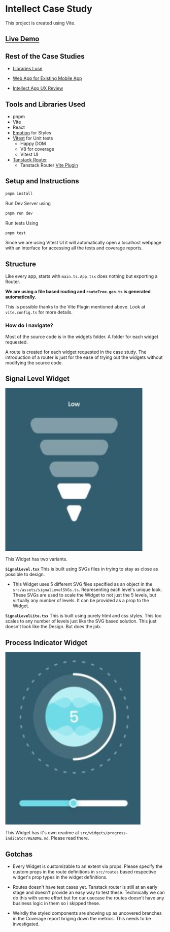 # Intellect Case Study

This project is created using Vite.

## [Live Demo](https://intellect-case-study.vercel.app/)

## Rest of the Case Studies

- [Libraries I use](case-study/Technologies.md)

- [Web App for Existing Mobile App](case-study/Web-App-for-Existing-Mobile-App.md)

- [Intellect App UX Review](case-study/Intellect-App-UX.md)

## Tools and Libraries Used

- pnpm
- Vite
- React
- [Emotion](https://emotion.sh/docs/introduction) for Styles
- [Vitest](https://vitest.dev/) for Unit tests
  - Happy DOM
  - V8 for coverage
  - Vitest UI
- [Tanstack Router](https://tanstack.com/router/latest)
  - Tanstack Router [Vite Plugin](https://tanstack.com/router/latest)

## Setup and Instructions

```sh
pnpm install
```

Run Dev Server using

```sh
pnpm run dev
```

Run tests Using

```sh
pnpm test
```

Since we are using Vitest UI it will automatically open a localhost webpage with an interface for accessing all the tests and coverage reports.

## Structure

Like every app, starts with `main.ts`. `App.tsx` does nothing but exporting a Router.

**We are using a file based routing and `routeTree.gen.ts` is generated automatically.**

This is possible thanks to the Vite Plugin mentioned above. Look at `vite.config.ts` for more details.

### How do I navigate?

Most of the source code is in the widgets folder. A folder for each widget requested.

A route is created for each widget requested in the case study. The introduction of a router is just for the ease of trying out the widgets without modifying the source code.

## Signal Level Widget

![Signal Level Widget](signal-level.png)

This Widget has two variants.

**`SignalLevel.tsx`** This is built using SVGs files in trying to stay as close as possible to design.

- This Widget uses 5 different SVG files specified as an object in the `src/assets/signalLevelSVGs.ts`. Representing each level's unique look. These SVGs are used to scale the Widget to not just the 5 levels, but virtually any number of levels. It can be provided as a prop to the Widget.

**`SignalLevelLite.tsx`** This is built using purely html and css styles. This too scales to any number of levels just like the SVG based solution. This just doesn't look like the Design. But does the job.

## Process Indicator Widget

![Progress Indicator](progress-indicator.png)

This Widget has it's own readme at `src/widgets/progress-indicator/README.md`. Please read there.

## Gotchas

- Every Widget is customizable to an extent via props. Please specify the custom props in the route definitions in `src/routes` based respective widget's prop types in the widget definitions.

- Routes doesn't have test cases yet. Tanstack router is still at an early stage and doesn't provide an easy way to test these. Technically we can do this with some effort but for our usecase the routes doesn't have any business logic in them so i skipped these.

- Weirdly the styled components are showing up as uncovered branches in the Coverage report briging down the metrics. This needs to be investigated.
